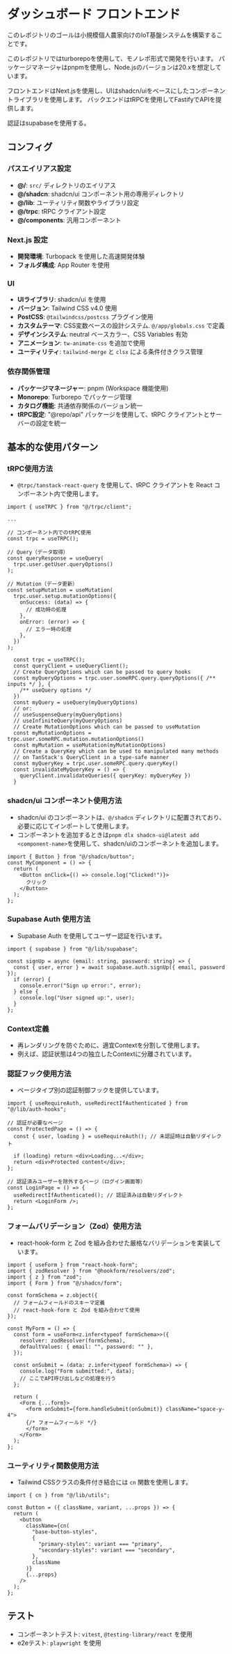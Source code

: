 # ダッシュボード フロントエンド

このレポジトリのゴールは小規模個人農家向けのIoT基盤システムを構築することです。

このレポジトリではturborepoを使用して、モノレポ形式で開発を行います。
パッケージマネージャはpnpmを使用し、Node.jsのバージョンは20.xを想定しています。

フロントエンドはNext.jsを使用し、UIはshadcn/uiをベースにしたコンポーネントライブラリを使用します。
バックエンドはtRPCを使用してFastifyでAPIを提供します。

認証はsupabaseを使用する。

## コンフィグ

### パスエイリアス設定

- **@/**: `src/` ディレクトリのエイリアス
- **@/shadcn**: shadcn/ui コンポーネント用の専用ディレクトリ
- **@/lib**: ユーティリティ関数やライブラリ設定
- **@/trpc**: tRPC クライアント設定
- **@/components**: 汎用コンポーネント

### Next.js 設定

- **開発環境**: Turbopack を使用した高速開発体験
- **フォルダ構成**: App Router を使用

### UI

- **UIライブラリ**: shadcn/ui を使用
- **バージョン**: Tailwind CSS v4.0 使用
- **PostCSS**: `@tailwindcss/postcss` プラグイン使用
- **カスタムテーマ**: CSS変数ベースの設計システム. `@/app/globals.css` で定義
- **デザインシステム**: neutral ベースカラー、CSS Variables 有効
- **アニメーション**: `tw-animate-css` を追加で使用
- **ユーティリティ**: `tailwind-merge` と `clsx` による条件付きクラス管理

### 依存関係管理

- **パッケージマネージャー**: pnpm (Workspace 機能使用)
- **Monorepo**: Turborepo でパッケージ管理
- **カタログ機能**: 共通依存関係のバージョン統一
- **tRPC設定**: "@repo/api" パッケージを使用して、tRPC クライアントとサーバーの設定を統一

## 基本的な使用パターン

### tRPC使用方法

- `@trpc/tanstack-react-query` を使用して、tRPC クライアントを React コンポーネント内で使用します。

```tsx
import { useTRPC } from "@/trpc/client";

...

// コンポーネント内でのtRPC使用
const trpc = useTRPC();

// Query（データ取得）
const queryResponse = useQuery(
  trpc.user.getUser.queryOptions()
);

// Mutation（データ更新）
const setupMutation = useMutation(
  trpc.user.setup.mutationOptions({
    onSuccess: (data) => {
      // 成功時の処理
    },
    onError: (error) => {
      // エラー時の処理
    },
  })
);

  const trpc = useTRPC();
  const queryClient = useQueryClient();
  // Create QueryOptions which can be passed to query hooks
  const myQueryOptions = trpc.user.someRPC.query.queryOptions({ /** inputs */ }, {
    /** useQuery options */
  })
  const myQuery = useQuery(myQueryOptions)
  // or:
  // useSuspenseQuery(myQueryOptions)
  // useInfiniteQuery(myQueryOptions)
  // Create MutationOptions which can be passed to useMutation
  const myMutationOptions = trpc.user.someRPC.mutation.mutationOptions()
  const myMutation = useMutation(myMutationOptions)
  // Create a QueryKey which can be used to manipulated many methods
  // on TanStack's QueryClient in a type-safe manner
  const myQueryKey = trpc.user.someRPC.query.queryKey()
  const invalidateMyQueryKey = () => {
    queryClient.invalidateQueries({ queryKey: myQueryKey })
  }

```

### shadcn/ui コンポーネント使用方法

- shadcn/ui のコンポーネントは、`@/shadcn` ディレクトリに配置されており、必要に応じてインポートして使用します。
- コンポーネントを追加するときは`pnpm dlx shadcn-ui@latest add <component-name>`を使用して、shadcn/uiのコンポーネントを追加します。

```tsx
import { Button } from "@/shadcn/button";
const MyComponent = () => {
  return (
    <Button onClick={() => console.log("Clicked!")}>
      クリック
    </Button>
  );
};
```

### Supabase Auth 使用方法

- Supabase Auth を使用してユーザー認証を行います。

```tsx
import { supabase } from "@/lib/supabase";

const signUp = async (email: string, password: string) => {
  const { user, error } = await supabase.auth.signUp({ email, password });
  if (error) {
    console.error("Sign up error:", error);
  } else {
    console.log("User signed up:", user);
  }
};
```

### Context定義

- 再レンダリングを防ぐために、適宜Contextを分割して使用します。
- 例えば、認証状態は4つの独立したContextに分離されています。

### 認証フック使用方法

- ページタイプ別の認証制御フックを提供しています。

```tsx
import { useRequireAuth, useRedirectIfAuthenticated } from "@/lib/auth-hooks";

// 認証が必要なページ
const ProtectedPage = () => {
  const { user, loading } = useRequireAuth(); // 未認証時は自動リダイレクト

  if (loading) return <div>Loading...</div>;
  return <div>Protected content</div>;
};

// 認証済みユーザーを除外するページ（ログイン画面等）
const LoginPage = () => {
  useRedirectIfAuthenticated(); // 認証済みは自動リダイレクト
  return <LoginForm />;
};
```

### フォームバリデーション（Zod）使用方法

- react-hook-form と Zod を組み合わせた厳格なバリデーションを実装しています。

```tsx
import { useForm } from "react-hook-form";
import { zodResolver } from "@hookform/resolvers/zod";
import { z } from "zod";
import { Form } from "@/shadcn/form";

const formSchema = z.object({
  // フォームフィールドのスキーマ定義
  // react-hook-form と Zod を組み合わせて使用
});

const MyForm = () => {
  const form = useForm<z.infer<typeof formSchema>>({
    resolver: zodResolver(formSchema),
    defaultValues: { email: "", password: "" },
  });

  const onSubmit = (data: z.infer<typeof formSchema>) => {
    console.log("Form submitted:", data);
    // ここでAPI呼び出しなどの処理を行う
  };

  return (
    <Form {...form}>
      <form onSubmit={form.handleSubmit(onSubmit)} className="space-y-4">
      {/* フォームフィールド */}
      </form>
    </Form>
  );
};
```

### ユーティリティ関数使用方法

- Tailwind CSSクラスの条件付き結合には `cn` 関数を使用します。

```tsx
import { cn } from "@/lib/utils";

const Button = ({ className, variant, ...props }) => {
  return (
    <button
      className={cn(
        "base-button-styles",
        {
          "primary-styles": variant === "primary",
          "secondary-styles": variant === "secondary",
        },
        className
      )}
      {...props}
    />
  );
};
```

## テスト

- コンポーネントテスト: `vitest`, `@testing-library/react` を使用
- e2eテスト: `playwright` を使用
